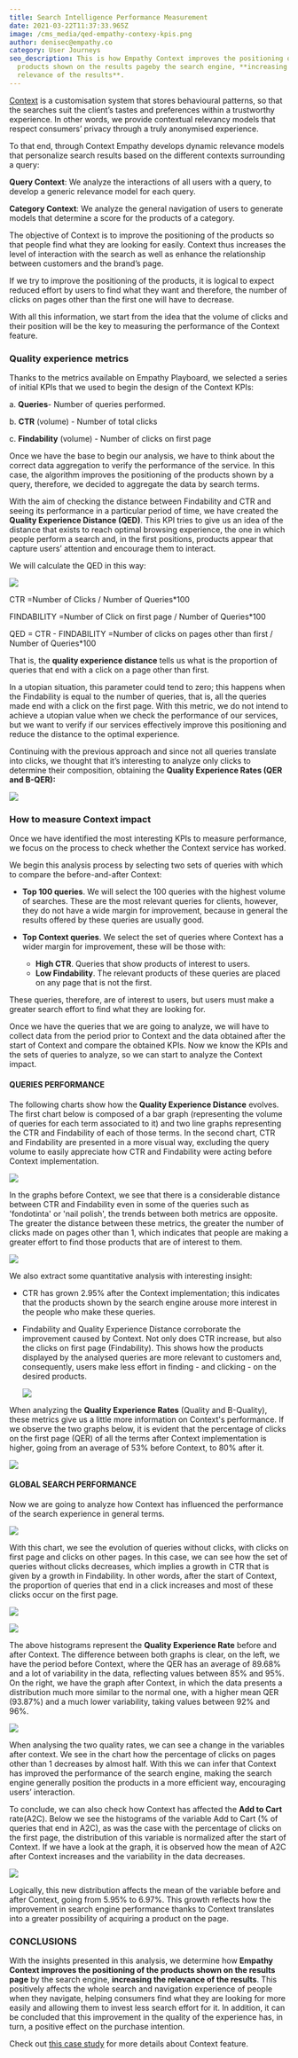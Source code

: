 ```yaml
---
title: Search Intelligence Performance Measurement
date: 2021-03-22T11:37:33.965Z
image: /cms_media/qed-empathy-contexy-kpis.png
author: denisec@empathy.co
category: User Journeys
seo_description: This is how Empathy Context improves the positioning of the
  products shown on the results pageby the search engine, **increasing the
  relevance of the results**.
---
```

[Context](https://www.empathy.co/platform/empathy-context/) is a customisation system that stores behavioural patterns, so that the searches suit the client’s tastes and preferences within a trustworthy experience. In other words, we provide contextual relevancy models that respect consumers’ privacy through a truly anonymised experience.

To that end, through Context Empathy develops dynamic relevance models that personalize search results based on the different contexts surrounding a query:

**Query Context**: We analyze the interactions of all users with a query, to develop a generic relevance model for each query.

**Category Context**: We analyze the general navigation of users to generate models that determine a score for the products of a category.

The objective of Context is to improve the positioning of the products so that people find what they are looking for easily. Context thus increases the level of interaction with the search as well as enhance the relationship between customers and the brand’s page.

If we try to improve the positioning of the products, it is logical to expect reduced effort by users to find what they want and therefore, the number of clicks on pages other than the first one will have to decrease.

With all this information, we start from the idea that the volume of clicks and their position will be the key to measuring the performance of the Context feature.

### Quality experience metrics

Thanks to the metrics available on Empathy Playboard, we selected a series of initial KPIs that we used to begin the design of the Context KPIs:

a. **Queries**- Number of queries performed.

b. **CTR** (volume) - Number of total clicks

c. **Findability** (volume) - Number of clicks on first page

Once we have the base to begin our analysis, we have to think about the correct data aggregation to verify the performance of the service. In this case, the algorithm improves the positioning of the products shown by a query, therefore, we decided to aggregate the data by search terms.

With the aim of checking the distance between Findability and CTR and seeing its performance in a particular period of time, we have created the **Quality Experience Distance (QED)**. This KPI tries to give us an idea of the distance that exists to reach optimal browsing experience, the one in which people perform a search and, in the first positions, products appear that capture users’ attention and encourage them to interact.

We will calculate the QED in this way:

![](https://lh6.googleusercontent.com/mPOpPNlk1_GSmfzFkF0zrMA8aukiCaXJO6gizys14lcuKCtmTSb00n_V-CRSiaeXXp185EmNDE3SMcCGvS9PyOfpfz7ZeOyB4tS_YdfV5QbDXPlw1RdJeQCdJvWGhWFxhR-HJgm1)

CTR =Number of Clicks / Number of Queries*100

FINDABILITY =Number of Click on first page / Number of Queries*100

QED = CTR - FINDABILITY =Number of clicks on pages other than first / Number of Queries*100

That is, the **quality experience distance** tells us what is the proportion of queries that end with a click on a page other than first.

In a utopian situation, this parameter could tend to zero; this happens when the Findability is equal to the number of queries, that is, all the queries made end with a click on the first page. With this metric, we do not intend to achieve a utopian value when we check the performance of our services, but we want to verify if our services effectively improve this positioning and reduce the distance to the optimal experience.

Continuing with the previous approach and since not all queries translate into clicks, we thought that it’s interesting to analyze only clicks to determine their composition, obtaining the **Quality Experience Rates (QER and B-QER):**

![](https://lh4.googleusercontent.com/qQY6YLrtn3QPq_ZxB-zE1eEg3_Mryx_upvPuGvzCVE2lFlgytujDS8KQNKhh1qevLe8E_gKvJtPu1g6vrieTpTR1hHz0MnKVuTf8z_9GCLs7eXmPSYZro6LHypZ90GLxwosw2pXY)

### How to measure Context impact

Once we have identified the most interesting KPIs to measure performance, we focus on the process to check whether the Context service has worked.

We begin this analysis process by selecting two sets of queries with which to compare the before-and-after Context:

* **Top 100 queries**. We will select the 100 queries with the highest volume of searches. These are the most relevant queries for clients, however, they do not have a wide margin for improvement, because in general the results offered by these queries are usually good.
* **Top Context queries**. We select the set of queries where Context has a wider margin for improvement, these will be those with:

  * **High CTR**. Queries that show products of interest to users.
  * **Low Findability**. The relevant products of these queries are placed on any page that is not the first.

These queries, therefore, are of interest to users, but users must make a greater search effort to find what they are looking for.

Once we have the queries that we are going to analyze, we will have to collect data from the period prior to Context and the data obtained after the start of Context and compare the obtained KPIs. Now we know the KPIs and the sets of queries to analyze, so we can start to analyze the Context impact.

#### QUERIES PERFORMANCE

The following charts show how the **Quality Experience Distance** evolves. The first chart below is composed of a bar graph (representing the volume of queries for each term associated to it) and two line graphs representing the CTR and Findability of each of those terms. In the second chart, CTR and Findability are presented in a more visual way, excluding the query volume to easily appreciate how CTR and Findability were acting before Context implementation.

![](/cms_media/measuring-context-3.png)

In the graphs before Context, we see that there is a considerable distance between CTR and Findability even in some of the queries such as 'fondotinta' or 'nail polish', the trends between both metrics are opposite. The greater the distance between these metrics, the greater the number of clicks made on pages other than 1, which indicates that people are making a greater effort to find those products that are of interest to them.

![](/cms_media/measuring-context-4.png)

We also extract some quantitative analysis with interesting insight:

* CTR has grown 2.95% after the Context implementation; this indicates that the products shown by the search engine arouse more interest in the people who make these queries.
* Findability and Quality Experience Distance corroborate the improvement caused by Context. Not only does CTR increase, but also the clicks on first page (Findability). This shows how the products displayed by the analysed queries are more relevant to customers and, consequently, users make less effort in finding - and clicking - on the desired products.

  ![](/cms_media/measuring-context-5.jpg)

When analyzing the **Quality Experience Rates** (Quality and B-Quality), these metrics give us a little more information on Context's performance. If we observe the two graphs below, it is evident that the percentage of clicks on the first page (QER) of all the terms after Context implementation is higher, going from an average of 53% before Context, to 80% after it.

![](/cms_media/measuring-context-6.png)

#### GLOBAL SEARCH PERFORMANCE

Now we are going to analyze how Context has influenced the performance of the search experience in general terms.

![](/cms_media/measuring-context-7.png)

With this chart, we see the evolution of queries without clicks, with clicks on first page and clicks on other pages. In this case, we can see how the set of queries without clicks decreases, which implies a growth in CTR that is given by a growth in Findability. In other words, after the start of Context, the proportion of queries that end in a click increases and most of these clicks occur on the first page.

![](https://lh4.googleusercontent.com/j6L4t01ZCSI0wubY1HB-7QwqiSh1t2Jn9-6U27R4Uv5WKuVcbsR8xYNIVp_Kl9x2XzB1CB0LZYhpHv0UCZ2XEv3GNpikQfLa81o0aiONwNRQsAQJ6DkIykpxziCkgXijGCQvWJpU)

![](/cms_media/measuring-context-9.png)

The above histograms represent the **Quality Experience Rate** before and after Context. The difference between both graphs is clear, on the left, we have the period before Context, where the QER has an average of 89.68% and a lot of variability in the data, reflecting values between 85% and 95%. On the right, we have the graph after Context, in which the data presents a distribution much more similar to the normal one, with a higher mean QER (93.87%) and a much lower variability, taking values between 92% and 96%.

![](/cms_media/measuring-context-10.png)

When analysing the two quality rates, we can see a change in the variables after context. We see in the chart how the percentage of clicks on pages other than 1 decreases by almost half. With this we can infer that Context has improved the performance of the search engine, making the search engine generally position the products in a more efficient way, encouraging users’ interaction.

To conclude, we can also check how Context has affected the **Add to Cart** rate(A2C). Below we see the histograms of the variable Add to Cart (% of queries that end in A2C), as was the case with the percentage of clicks on the first page, the distribution of this variable is normalized after the start of Context. If we have a look at the graph, it is observed how the mean of A2C after Context increases and the variability in the data decreases.

![](/cms_media/measuring-context-11.png)

Logically, this new distribution affects the mean of the variable before and after Context, going from 5.95% to 6.97%. This growth reflects how the improvement in search engine performance thanks to Context translates into a greater possibility of acquiring a product on the page.

### CONCLUSIONS

With the insights presented in this analysis, we determine how **Empathy Context improves the positioning of the products shown on the results page** by the search engine, **increasing the relevance of the results**. This positively affects the whole search and navigation experience of people when they navigate, helping consumers find what they are looking for more easily and allowing them to invest less search effort for it. In addition, it can be concluded that this improvement in the quality of the experience has, in turn, a positive effect on the purchase intention.

Check out [this case study](https://www.empathy.co/resources/overhaul-profiling-from-relevant-search/) for more details about Context feature.